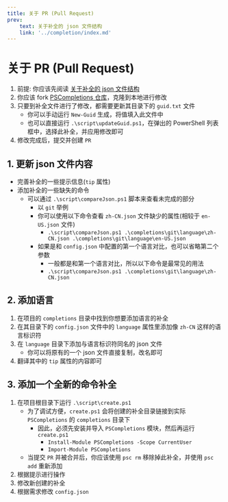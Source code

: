 ```yaml
---
title: 关于 PR (Pull Request)
prev:
    text: 关于补全的 json 文件结构
    link: '../completion/index.md'
---
```


# 关于 PR (Pull Request)

1. 前提: 你应该先阅读 [关于补全的 json 文件结构](../completion/index.md)
2. 你应该 fork [PSCompletions 仓库](https://github.com/abgox/PSCompletions)，克隆到本地进行修改
3. 只要到补全文件进行了修改，都需要更新其目录下的 `guid.txt` 文件
    - 你可以手动运行 `New-Guid` 生成，将值填入此文件中
    - 也可以直接运行 `.\script\updateGuid.ps1`，在弹出的 PowerShell 列表框中，选择此补全，并应用修改即可
4. 修改完成后，提交并创建 `PR`

## 1. 更新 json 文件内容

-   完善补全的一些提示信息(`tip` 属性)
-   添加补全的一些缺失的命令
    -   可以通过 `.\script\compareJson.ps1` 脚本来查看未完成的部分
        -   以 `git` 举例
        -   你可以使用以下命令查看 `zh-CN.json` 文件缺少的属性(相较于 `en-US.json` 文件)
            -   `.\script\compareJson.ps1 .\completions\git\language\zh-CN.json .\completions\git\language\en-US.json`
        -   如果是和 `config.json` 中配置的第一个语言对比，也可以省略第二个参数
            -   一般都是和第一个语言对比，所以以下命令是最常见的用法
            -   `.\script\compareJson.ps1 .\completions\git\language\zh-CN.json`

## 2. 添加语言

1. 在项目的 `completions` 目录中找到你想要添加语言的补全
2. 在其目录下的 `config.json` 文件中的 `language` 属性里添加像 `zh-CN` 这样的语言标识符
3. 在 `language` 目录下添加与语言标识符同名的 json 文件
    - 你可以将原有的一个 json 文件直接复制，改名即可
4. 翻译其中的 `tip` 属性的内容即可

## 3. 添加一个全新的命令补全

1. 在项目根目录下运行 `.\script\create.ps1`
    - 为了调试方便，`create.ps1` 会将创建的补全目录链接到实际 `PSCompletions` 的 `completions` 目录下
        - 因此，必须先安装并导入 `PSCompletions` 模块，然后再运行 `create.ps1`
            - `Install-Module PSCompletions -Scope CurrentUser`
            - `Import-Module PSCompletions`
    - 当提交 `PR` 并被合并后，你应该使用 `psc rm` 移除掉此补全，并使用 `psc add` 重新添加
2. 根据提示进行操作
3. 修改新创建的补全
4. 根据需求修改 `config.json`

